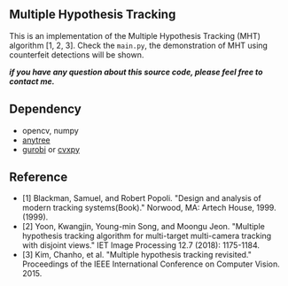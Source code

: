 ## Multiple Hypothesis Tracking

This is an implementation of the Multiple Hypothesis Tracking (MHT) algorithm [1, 2, 3].
Check the `main.py`, the demonstration of MHT using counterfeit detections will be shown.

***if you have any question about this source code, please feel free to contact me.***

## Dependency

- opencv, numpy
- [anytree](https://anytree.readthedocs.io/en/latest/)
- [gurobi](https://www.gurobi.com/) or [cvxpy](https://www.cvxpy.org/)

## Reference

- [1] Blackman, Samuel, and Robert Popoli. "Design and analysis of modern tracking systems(Book)." Norwood, MA: Artech House, 1999. (1999).
- [2] Yoon, Kwangjin, Young-min Song, and Moongu Jeon. "Multiple hypothesis tracking algorithm for multi-target multi-camera tracking with disjoint views." IET Image Processing 12.7 (2018): 1175-1184.
- [3] Kim, Chanho, et al. "Multiple hypothesis tracking revisited." Proceedings of the IEEE International Conference on Computer Vision. 2015.